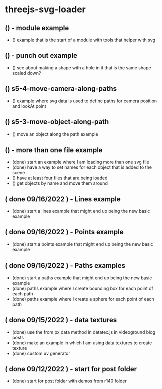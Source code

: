# threejs-svg-loader

## () - module example
* () example that is the start of a module with tools that helper with svg

## () - punch out example
* () see about making a shape with a hole in it that is the same shape scaled down?

## () s5-4-move-camera-along-paths
* () example where svg data is used to define paths for camera position and lookAt point

## () s5-3-move-object-along-path
* () move an object along the path example

## () - more than one file example
* (done) start an example where I am loading more than one svg file
* (done) have a way to set names for each object that is added to the scene
* () have at least four files that are being loaded
* () get objects by name and move them around

## ( done 09/16/2022 ) - Lines example
* (done) start a lines example that might end up being the new basic example

## ( done 09/16/2022 ) - Points example
* (done) start a points example that might end up being the new basic example

## ( done 09/16/2022 ) - Paths examples
* (done) start a paths example that might end up being the new basic example
* (done) paths example where I create bounding box for each point of each path
* (done) paths example where I create a sphere for each point of each path

## ( done 09/15/2022 ) - data textures
* (done) use the from px data method in datatex.js in videoground blog posts
* (done) make an example in which I am using data textures to create texture 
* (done) custom  uv generator

## ( done 09/12/2022 ) - start for post folder
* (done) start for post folder with demos from r140 folder
